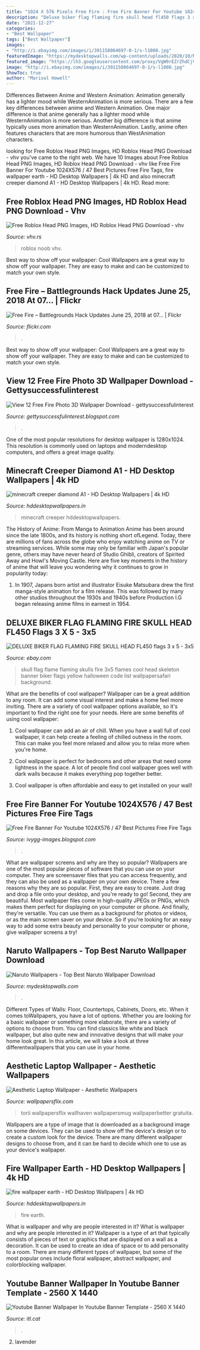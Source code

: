 ```yaml
---
title: "1024 X 576 Pixels Free Fire : Free Fire Banner For Youtube 1024x576 / 47 Best Pictures Free Fire Tags"
description: "Deluxe biker flag flaming fire skull head fl450 flags 3 x 5"
date: "2021-12-27"
categories:
- "Best Wallpaper"
tags: ["Best Wallpaper"]
images:
- "http://i.ebayimg.com/images/i/391158064697-0-1/s-l1000.jpg"
featuredImage: "https://mydesktopwalls.com/wp-content/uploads/2020/10/Naruto-Wallpapers-1024x576.png"
featured_image: "https://lh3.googleusercontent.com/proxy/VgW9rEZrZhdCjVyl_MvTucWQ7QWaqvsEQkYHs_MpcjKixNS-qNO6SpitiqOhMoedfTg8xtc_xS2aIQsLvlxE_cHFgyXFjdjdDt93CBc_7gaRQoldkPV-s-HH5RHHRPYa_PxS1wI=w1200-h630-p-k-no-nu"
image: "http://i.ebayimg.com/images/i/391158064697-0-1/s-l1000.jpg"
ShowToc: true
author: "Marisol Howell"
---
```



Differences Between Anime and Western Animation: Animation generally has a lighter mood while WesternAnimation is more serious.
There are a few key differences between anime and Western Animation. One major difference is that anime generally has a lighter mood while WesternAnimation is more serious. Another big difference is that anime typically uses more animation than WesternAnimation. Lastly, anime often features characters that are more humorous than WestAnimation characters.

	

		
looking for Free Roblox Head PNG Images, HD Roblox Head PNG Download - vhv you've came to the right web. We have 10 Images about Free Roblox Head PNG Images, HD Roblox Head PNG Download - vhv like Free Fire Banner For Youtube 1024X576 / 47 Best Pictures Free Fire Tags, fire wallpaper earth - HD Desktop Wallpapers | 4k HD and also minecraft creeper diamond A1 - HD Desktop Wallpapers | 4k HD. Read more:
		
    
## Free Roblox Head PNG Images, HD Roblox Head PNG Download - Vhv

<img loading=lazy src="https://tl.vhv.rs/dpng/s/416-4162727_get-ready-to-be-amazed-roblox-noob-render.png" onerror="this.onerror=null;this.src='https://tse4.mm.bing.net/th?id=OIP.__xkg6tPbpwKj74GUQFMsQAAAA&amp;pid=15.1';" alt="Free Roblox Head PNG Images, HD Roblox Head PNG Download - vhv">

_Source: vhv.rs_

>roblox noob vhv. 

	

Best way to show off your wallpaper:
Cool Wallpapers are a great way to show off your wallpaper. They are easy to make and can be customized to match your own style.

    
## Free Fire – Battlegrounds Hack Updates June 25, 2018 At 07… | Flickr

<img loading=lazy src="https://live.staticflickr.com/1814/42097702565_87ff1006cc_z.jpg" onerror="this.onerror=null;this.src='https://tse3.mm.bing.net/th?id=OIP.b-Mq69kqYhcSyM7XX79kZwHaDj&amp;pid=15.1';" alt="Free Fire – Battlegrounds Hack Updates June 25, 2018 at 07… | Flickr">

_Source: flickr.com_

>. 

	

Best way to show off your wallpaper:
Cool Wallpapers are a great way to show off your wallpaper. They are easy to make and can be customized to match your own style.

    
## View 12 Free Fire Photo 3D Wallpaper Download - Gettysuccessfulinterest

<img loading=lazy src="https://lh3.googleusercontent.com/proxy/VgW9rEZrZhdCjVyl_MvTucWQ7QWaqvsEQkYHs_MpcjKixNS-qNO6SpitiqOhMoedfTg8xtc_xS2aIQsLvlxE_cHFgyXFjdjdDt93CBc_7gaRQoldkPV-s-HH5RHHRPYa_PxS1wI=w1200-h630-p-k-no-nu" onerror="this.onerror=null;this.src='https://tse4.mm.bing.net/th?id=OIP.kfb40lCcM1qUDH4dnLocKwHaGt&amp;pid=15.1';" alt="View 12 Free Fire Photo 3D Wallpaper Download - gettysuccessfulinterest">

_Source: gettysuccessfulinterest.blogspot.com_

>. 

	

One of the most popular resolutions for desktop wallpaper is 1280x1024. This resolution is commonly used on laptops and moderndesktop computers, and offers a great image quality.

    
## Minecraft Creeper Diamond A1 - HD Desktop Wallpapers | 4k HD

<img loading=lazy src="https://hddesktopwallpapers.in/wp-content/uploads/2015/11/minecraft-creeper-diamond-A1-680x425.jpg" onerror="this.onerror=null;this.src='https://tse1.mm.bing.net/th?id=OIP.8-n1-sz8WM7gqkTWCc5l8QHaEo&amp;pid=15.1';" alt="minecraft creeper diamond A1 - HD Desktop Wallpapers | 4k HD">

_Source: hddesktopwallpapers.in_

>minecraft creeper hddesktopwallpapers. 

	

The History of Anime: From Manga to Animation
Anime has been around since the late 1800s, and its history is nothing short ofLegend. Today, there are millions of fans across the globe who enjoy watching anime on TV or streaming services. While some may only be familiar with Japan's popular genre, others may have never heard of Studio Ghibli, creators of Spirited Away and Howl's Moving Castle. Here are five key moments in the history of anime that will leave you wondering why it continues to grow in popularity today:
1) In 1907, Japans born artist and illustrator Eisuke Matsubara drew the first manga-style animation for a film release. This was followed by many other studios throughout the 1930s and 1940s before Production I.G began releasing anime films in earnest in 1954.

    
## DELUXE BIKER FLAG FLAMING FIRE SKULL HEAD FL450 Flags 3 X 5 - 3x5

<img loading=lazy src="http://i.ebayimg.com/images/i/391158064697-0-1/s-l1000.jpg" onerror="this.onerror=null;this.src='https://tse2.mm.bing.net/th?id=OIP.NTu--i65pK6ZWE3gvY3txwHaEb&amp;pid=15.1';" alt="DELUXE BIKER FLAG FLAMING FIRE SKULL HEAD FL450 flags 3 x 5 - 3x5">

_Source: ebay.com_

>skull flag flame flaming skulls fire 3x5 flames cool head skeleton banner biker flags yellow halloween code list wallpapersafari background. 

	

What are the benefits of cool wallpaper?
Wallpaper can be a great addition to any room. It can add some visual interest and make a home feel more inviting. There are a variety of cool wallpaper options available, so it's important to find the right one for your needs. Here are some benefits of using cool wallpaper: 
1. Cool wallpaper can add an air of chill. When you have a wall full of cool wallpaper, it can help create a feeling of chilled outness in the room. This can make you feel more relaxed and allow you to relax more when you're home. 

2. Cool wallpaper is perfect for bedrooms and other areas that need some lightness in the space. A lot of people find cool wallpaper goes well with dark walls because it makes everything pop together better. 

3. Cool wallpaper is often affordable and easy to get installed on your wall!

    
## Free Fire Banner For Youtube 1024X576 / 47 Best Pictures Free Fire Tags

<img loading=lazy src="https://lh6.googleusercontent.com/proxy/3pTsSqvl4lFizXvkeoJxTO0ZaZ6KzPwopzqWi9ipzDo9peHSL-dHeu2r0--yi196kxTNurVn_qGLJQbM4D30WHWzcjEd-Yec1DUGKvmgIc-2-AmQXfjMihtHjBbJRNgYdR9WXIbBVSyAqcWNELMFL4PcqjiD7hN7mFzhTcoFHw=w1200-h630-p-k-no-nu" onerror="this.onerror=null;this.src='https://tse4.mm.bing.net/th?id=OIP.hcDXyMj61EttyyBLrunfqgHaD4&amp;pid=15.1';" alt="Free Fire Banner For Youtube 1024X576 / 47 Best Pictures Free Fire Tags">

_Source: ivygg-images.blogspot.com_

>. 

	

What are wallpaper screens and why are they so popular?
Wallpapers are one of the most popular pieces of software that you can use on your computer. They are screensaver files that you can access frequently, and they can also be used as a wallpaper on your own device. There a few reasons why they are so popular. First, they are easy to create. Just drag and drop a file onto your desktop, and you're ready to go! Second, they are beautiful. Most wallpaper files come in high-quality JPEGs or PNGs, which makes them perfect for displaying on your computer or phone. And finally, they're versatile. You can use them as a background for photos or videos, or as the main screen saver on your device. So if you're looking for an easy way to add some extra beauty and personality to your computer or phone, give wallpaper screens a try!

    
## Naruto Wallpapers - Top Best Naruto Wallpaper Download

<img loading=lazy src="https://mydesktopwalls.com/wp-content/uploads/2020/10/Naruto-Wallpapers-1024x576.png" onerror="this.onerror=null;this.src='https://tse4.mm.bing.net/th?id=OIP.8gDJtrXz1PECxYEt-8u1WAHaEK&amp;pid=15.1';" alt="Naruto Wallpapers - Top Best Naruto Wallpaper Download">

_Source: mydesktopwalls.com_

>. 

	

Different Types of Walls: Floor, Countertops, Cabinets, Doors, etc.
When it comes toWallpapers, you have a lot of options. Whether you are looking for a basic wallpaper or something more elaborate, there are a variety of options to choose from. You can find classics like white and black wallpaper, but also quite new and innovative designs that will make your home look great. In this article, we will take a look at three differentwallpapers that you can use in your home.

    
## Aesthetic Laptop Wallpaper - Aesthetic Wallpapers

<img loading=lazy src="https://wallpapersflix.com/aesthetic/wp-content/uploads/2020/06/Aesthetic-Laptop-Wallpaper-1024x576.jpg" onerror="this.onerror=null;this.src='https://tse4.mm.bing.net/th?id=OIP.SMVdw-YVjxtbsBO5FwJ2wwHaEK&amp;pid=15.1';" alt="Aesthetic Laptop Wallpaper - Aesthetic Wallpapers">

_Source: wallpapersflix.com_

>torii wallpapersflix wallhaven wallpapersmug wallpaperbetter gratuita. 

	

Wallpapers are a type of image that is downloaded as a background image on some devices. They can be used to show off the device's design or to create a custom look for the device. There are many different wallpaper designs to choose from, and it can be hard to decide which one to use as your device's wallpaper.

    
## Fire Wallpaper Earth - HD Desktop Wallpapers | 4k HD

<img loading=lazy src="https://hddesktopwallpapers.in/wp-content/uploads/2015/07/fire-wallpaper-earth-1500x500.jpg" onerror="this.onerror=null;this.src='https://tse1.mm.bing.net/th?id=OIP.E4k87RdqpR0Sjl2pYY7sCwHaCe&amp;pid=15.1';" alt="fire wallpaper earth - HD Desktop Wallpapers | 4k HD">

_Source: hddesktopwallpapers.in_

>fire earth. 

	

What is wallpaper and why are people interested in it?
What is wallpaper and why are people interested in it?
Wallpaper is a type of art that typically consists of pieces of text or graphics that are displayed on a wall as a decoration. It can be used to create an idea of space or to add personality to a room. There are many different types of wallpaper, but some of the most popular ones include floral wallpaper, abstract wallpaper, and colorblocking wallpaper.

    
## Youtube Banner Wallpaper In Youtube Banner Template - 2560 X 1440

<img loading=lazy src="https://s.itl.cat/pngfile/s/225-2256515_youtube-banner-no-text.png" onerror="this.onerror=null;this.src='https://tse2.mm.bing.net/th?id=OIP.G-6H6d84udaI2wXZWmvTkQHaEK&amp;pid=15.1';" alt="Youtube Banner Wallpaper In Youtube Banner Template - 2560 X 1440">

_Source: itl.cat_

>. 

	

2. lavender 

